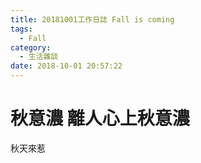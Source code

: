 ```yaml
---
title: 20181001工作日誌 Fall is coming
tags:
  - Fall
category:
  - 生活雜談
date: 2018-10-01 20:57:22
---
```

# 秋意濃 離人心上秋意濃 #

秋天來惹